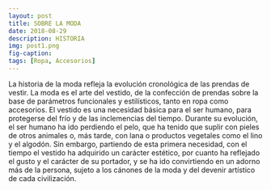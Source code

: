 ```yaml
---
layout: post
title: SOBRE LA MODA
date: 2018-08-29
description: HISTORIA
img: post1.png
fig-caption: 
tags: [Ropa, Accesorios]
---
```










La historia de la moda refleja la evolución cronológica de las prendas de vestir. La moda es el arte del vestido, de la confección de prendas sobre la base de parámetros funcionales y estilísticos, tanto en ropa como accesorios. El vestido es una necesidad básica para el ser humano, para protegerse del frío y de las inclemencias del tiempo. Durante su evolución, el ser humano ha ido perdiendo el pelo, que ha tenido que suplir con pieles de otros animales o, más tarde, con lana o productos vegetales como el lino y el algodón. Sin embargo, partiendo de esta primera necesidad, con el tiempo el vestido ha adquirido un carácter estético, por cuanto ha reflejado el gusto y el carácter de su portador, y se ha ido convirtiendo en un adorno más de la persona, sujeto a los cánones de la moda y del devenir artístico de cada civilización.
